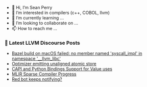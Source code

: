 - 👋 Hi, I’m Sean Perry
- 👀 I’m interested in compilers (c++, COBOL, llvm)
- 🌱 I’m currently learning ...
- 💞️ I’m looking to collaborate on ...
- 📫 How to reach me ...

<!---
s66perry/s66perry is a ✨ special ✨ repository because its `README.md` (this file) appears on your GitHub profile.
You can click the Preview link to take a look at your changes.
--->
### 📕 Latest LLVM Discourse Posts

<!-- DISCOURSE-LLVM:START -->
- [Bazel build on macOS failed: no member named &#39;syscall_impl&#39; in namespace &#39;__llvm_libc&#39;](https://discourse.llvm.org/t/bazel-build-on-macos-failed-no-member-named-syscall-impl-in-namespace-llvm-libc/67074#post_1)
- [Optimizer emitting unaligned atomic store](https://discourse.llvm.org/t/optimizer-emitting-unaligned-atomic-store/67073#post_1)
- [CAPI and Python Bindings Support for Value uses](https://discourse.llvm.org/t/capi-and-python-bindings-support-for-value-uses/65458#post_3)
- [MLIR Sparse Compiler Progress](https://discourse.llvm.org/t/mlir-sparse-compiler-progress/60479#post_15)
- [Red bot keeps notifying?](https://discourse.llvm.org/t/red-bot-keeps-notifying/67055#post_2)
<!-- DISCOURSE-LLVM:END -->
